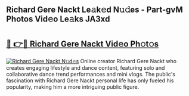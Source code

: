 ## Richard Gere Nackt Le𝚊k𝚎d N𝚞𝚍es - Part-gvM Photos Vid𝚎o Le𝚊ks JA3xd

# <h2><a href="http://fb6r1i.evod.top/?m=Richard+Gere+Nackt">🔗 👉🔴 Richard Gere Nackt Vid𝚎o Ph𝚘t𝚘s</a></h2>

[![Richard Gere Nackt N𝚞d𝚎s](https://i.imgur.com/8V9OHl7.gif)](http://fb6r1i.evod.top/?m=Richard+Gere+Nackt)
Online creator Richard Gere Nackt who creates engaging lifestyle and dance content, featuring solo and collaborative dance trend performances and mini vlogs. The public's fascination with Richard Gere Nackt personal life has only fueled his popularity, making him a more intriguing public figure. 
